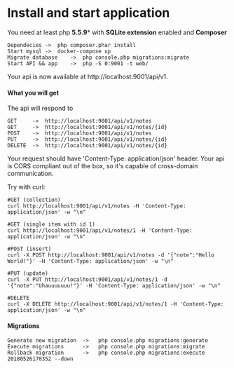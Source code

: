 # Install and start application

You need at least php **5.5.9*** with **SQLite extension** enabled and **Composer**
    
	Dependecies	->	php composer.phar install
	Start mysql	->	docker-compose up
	Migrate database	->	php console.php migrations:migrate
    Start API && app	->	php -S 0:9001 -t web/
    
Your api is now available at http://localhost:9001/api/v1.

#### What you will get
The api will respond to

	GET  	->	http://localhost:9001/api/v1/notes
    GET  	->  http://localhost:9001/api/v1/notes/{id}
	POST 	->  http://localhost:9001/api/v1/notes
	PUT 	->  http://localhost:9001/api/v1/notes/{id}
	DELETE 	-> 	http://localhost:9001/api/v1/notes/{id}

Your request should have 'Content-Type: application/json' header.
Your api is CORS compliant out of the box, so it's capable of cross-domain communication.

Try with curl:
	
	#GET (collection)
	curl http://localhost:9001/api/v1/notes -H 'Content-Type: application/json' -w "\n"
	
	#GET (single item with id 1)
    curl http://localhost:9001/api/v1/notes/1 -H 'Content-Type: application/json' -w "\n"

	#POST (insert)
	curl -X POST http://localhost:9001/api/v1/notes -d '{"note":"Hello World!"}' -H 'Content-Type: application/json' -w "\n"

	#PUT (update)
	curl -X PUT http://localhost:9001/api/v1/notes/1 -d '{"note":"Uhauuuuuuu!"}' -H 'Content-Type: application/json' -w "\n"

	#DELETE
	curl -X DELETE http://localhost:9001/api/v1/notes/1 -H 'Content-Type: application/json' -w "\n"

#### Migrations
	Generate new migration  ->   php console.php migrations:generate
	Execute migrations  	->   php console.php migrations:migrate
	Rollback migration  	->   php console.php migrations:execute 20180526170352 --down